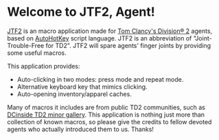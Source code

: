 # Welcome to JTF2, Agent!

[JTF2](https://github.com/phyacms/JTF2) is an macro application
made for [Tom Clancy's Division® 2](https://www.ubisoft.com/en-gb/game/the-division/the-division-2) agents,
based on [AutoHotKey](https://www.autohotkey.com/) script language.
JTF2 is an abbreviation of "Joint-Trouble-Free for TD2". JTF2 will spare agents' finger joints by providing some useful macros.

This application provides:
- Auto-clicking in two modes: press mode and repeat mode.
- Alternative keyboard key that mimics clicking.
- Auto-opening inventory/apparel caches.

Many of macros it includes are from public TD2 communities,
such as [DCinside TD2 minor gallery](https://gall.dcinside.com/mgallery/board/lists/?id=td2).
This application is nothing just more than collection of known macros,
so please give the credits to fellow devoted agents who actually introduced them to us. Thanks!
